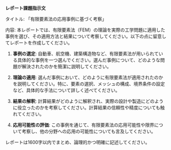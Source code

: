 **レポート課題指示文**

タイトル: 「有限要素法の応用事例に基づく考察」

内容: 本レポートでは、有限要素法（FEM）の理論を実際の工学問題に適用した事例を選び、その適用方法と結果について考察してください。以下の点に留意してレポートを作成してください。

1. **事例の選定**: 自動車、航空機、建築構造物など、有限要素法が用いられている具体的な事例を一つ選んでください。選んだ事例について、どのような問題が解決されたのかを簡潔に説明してください。

2. **理論の適用**: 選んだ事例において、どのように有限要素法が適用されたのかを説明してください。特に、要素の選択、メッシュの構成、境界条件の設定など、具体的な手法について詳しく述べてください。

3. **結果の解釈**: 計算結果がどのように解釈され、実際の設計や製造にどのように役立ったのかを考察してください。計算結果の信頼性や精度についても触れてください。

4. **応用可能性の評価**: この事例を通じて、有限要素法の応用可能性や限界について考察し、他の分野への応用の可能性についても言及してください。

レポートは1600字以内でまとめ、論理的かつ明確に記述してください。